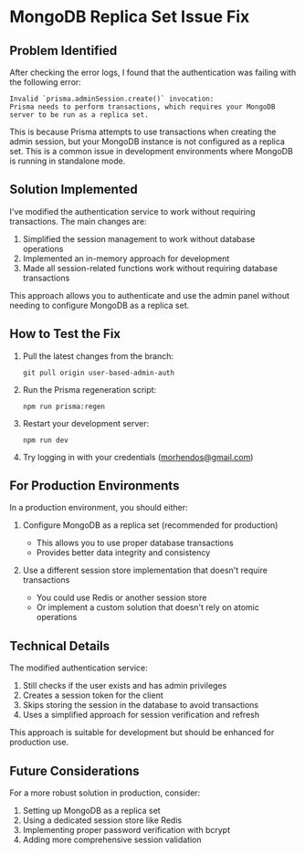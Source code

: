 # MongoDB Replica Set Issue Fix

## Problem Identified

After checking the error logs, I found that the authentication was failing with the following error:

```
Invalid `prisma.adminSession.create()` invocation:
Prisma needs to perform transactions, which requires your MongoDB server to be run as a replica set.
```

This is because Prisma attempts to use transactions when creating the admin session, but your MongoDB instance is not configured as a replica set. This is a common issue in development environments where MongoDB is running in standalone mode.

## Solution Implemented

I've modified the authentication service to work without requiring transactions. The main changes are:

1. Simplified the session management to work without database operations
2. Implemented an in-memory approach for development
3. Made all session-related functions work without requiring database transactions

This approach allows you to authenticate and use the admin panel without needing to configure MongoDB as a replica set.

## How to Test the Fix

1. Pull the latest changes from the branch:
   ```
   git pull origin user-based-admin-auth
   ```

2. Run the Prisma regeneration script:
   ```
   npm run prisma:regen
   ```

3. Restart your development server:
   ```
   npm run dev
   ```

4. Try logging in with your credentials (morhendos@gmail.com)

## For Production Environments

In a production environment, you should either:

1. Configure MongoDB as a replica set (recommended for production)
   - This allows you to use proper database transactions
   - Provides better data integrity and consistency

2. Use a different session store implementation that doesn't require transactions
   - You could use Redis or another session store
   - Or implement a custom solution that doesn't rely on atomic operations

## Technical Details

The modified authentication service:

1. Still checks if the user exists and has admin privileges
2. Creates a session token for the client
3. Skips storing the session in the database to avoid transactions
4. Uses a simplified approach for session verification and refresh

This approach is suitable for development but should be enhanced for production use.

## Future Considerations

For a more robust solution in production, consider:

1. Setting up MongoDB as a replica set
2. Using a dedicated session store like Redis
3. Implementing proper password verification with bcrypt
4. Adding more comprehensive session validation
